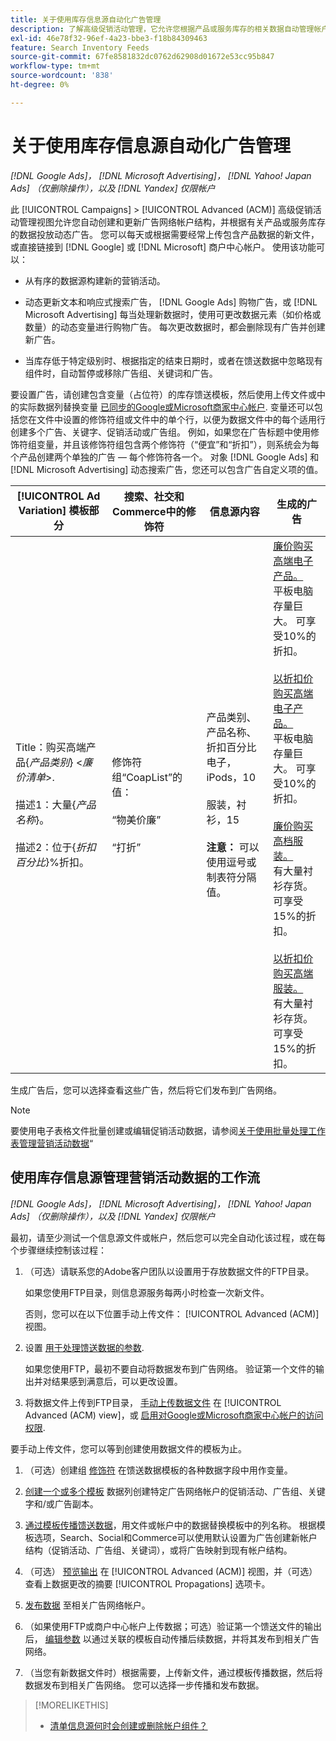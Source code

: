 ```yaml
---
title: 关于使用库存信息源自动化广告管理
description: 了解高级促销活动管理，它允许您根据产品或服务库存的相关数据自动管理帐户结构和投放动态广告。
exl-id: 46e78f32-96ef-4a23-bbe3-f18b84309463
feature: Search Inventory Feeds
source-git-commit: 67fe8581832dc0762d62908d01672e53cc95b847
workflow-type: tm+mt
source-wordcount: '838'
ht-degree: 0%

---
```


# 关于使用库存信息源自动化广告管理

*[!DNL Google Ads]， [!DNL Microsoft Advertising]， [!DNL Yahoo! Japan Ads] （仅删除操作），以及 [!DNL Yandex] 仅限帐户*

此 [!UICONTROL Campaigns] > [!UICONTROL Advanced (ACM)] 高级促销活动管理视图允许您自动创建和更新广告网络帐户结构，并根据有关产品或服务库存的数据投放动态广告。 您可以每天或根据需要经常上传包含产品数据的新文件，或直接链接到 [!DNL Google] 或 [!DNL Microsoft] 商户中心帐户。 使用该功能可以：

* 从有序的数据源构建新的营销活动。

* 动态更新文本和响应式搜索广告， [!DNL Google Ads] 购物广告，或 [!DNL Microsoft Advertising] 每当处理新数据时，使用可更改数据元素（如价格或数量）的动态变量进行购物广告。 每次更改数据时，都会删除现有广告并创建新广告。

* 当库存低于特定级别时、根据指定的结束日期时，或者在馈送数据中忽略现有组件时，自动暂停或移除广告组、关键词和广告。

要设置广告，请创建包含变量（占位符）的库存馈送模板，然后使用上传文件或中的实际数据列替换变量 [已同步的Google或Microsoft商家中心帐户](/help/search-social-commerce/campaign-management/accounts/merchant-account-manage.md). 变量还可以包括您在文件中设置的修饰符组或文件中的单个行，以便为数据文件中的每个适用行创建多个广告、关键字、促销活动或广告组。 例如，如果您在广告标题中使用修饰符组变量，并且该修饰符组包含两个修饰符（“便宜”和“折扣”），则系统会为每个产品创建两个单独的广告 — 每个修饰符各一个。 对象 [!DNL Google Ads] 和 [!DNL Microsoft Advertising] 动态搜索广告，您还可以包含广告自定义项的值。

| [!UICONTROL Ad Variation] 模板部分 | 搜索、社交和Commerce中的修饰符 | 信息源内容 | 生成的广告 |
|----|----|----|----|
| Title：购买高端产品\{<i>产品类别</i>\} &lt;<i>廉价清单</i>>.<br><br>描述1：大量\{<i>产品名称</i>\}。<br><br>描述2：位于\{<i>折扣百分比</i>\}%折扣。 | 修饰符组“CoapList”的值：<br><br>“物美价廉”<br><br>“打折” | 产品类别、产品名称、折扣百分比<br>电子，iPods，10<br><br>服装，衬衫，15<br><br><b>注意：</b> 可以使用逗号或制表符分隔值。 | <u>廉价购买高端电子产品。</u><br>平板电脑存量巨大。 可享受10%的折扣。<br><br><u>以折扣价购买高端电子产品。</u><br>平板电脑存量巨大。 可享受10%的折扣。<br><br><u>廉价购买高档服装。</u><br>有大量衬衫存货。 可享受15%的折扣。<br><br><u>以折扣价购买高端服装。</u><br>有大量衬衫存货。 可享受15%的折扣。 |

生成广告后，您可以选择查看这些广告，然后将它们发布到广告网络。

>[!NOTE]
>要使用电子表格文件批量创建或编辑促销活动数据，请参阅[关于使用批量处理工作表管理营销活动数据](/help/search-social-commerce/campaign-management/bulksheets/bulksheet-about.md)“

## 使用库存信息源管理营销活动数据的工作流

*[!DNL Google Ads]， [!DNL Microsoft Advertising]， [!DNL Yahoo! Japan Ads] （仅删除操作），以及 [!DNL Yandex] 仅限帐户*

最初，请至少测试一个信息源文件或帐户，然后您可以完全自动化该过程，或在每个步骤继续控制该过程：

1. （可选）请联系您的Adobe客户团队以设置用于存放数据文件的FTP目录。

   如果您使用FTP目录，则信息源服务每两小时检查一次新文件。

   否则，您可以在以下位置手动上传文件： [!UICONTROL Advanced (ACM)] 视图。

1. 设置 [用于处理馈送数据的参数](feed-settings-manage.md#feed-data-settings).

   如果您使用FTP，最初不要自动将数据发布到广告网络。 验证第一个文件的输出并对结果感到满意后，可以更改设置。

1. 将数据文件上传到FTP目录， [手动上传数据文件](feed-files-manage.md) 在 [!UICONTROL Advanced (ACM) view]，或 [启用对Google或Microsoft商家中心帐户的访问权限](/help/search-social-commerce/campaign-management/accounts/merchant-account-manage.md).

要手动上传文件，您可以等到创建使用数据文件的模板为止。

1. （可选）创建组 [修饰符](modifiers-manage.md) 在馈送数据模板的各种数据字段中用作变量。

1. [创建一个或多个模板](ad-templates/ad-template-manage.md) 数据列创建特定广告网络帐户的促销活动、广告组、关键字和/或广告副本。

1. [通过模板传播馈送数据](feed-data-propagate.md)，用文件或帐户中的数据替换模板中的列名称。 根据模板选项，Search、Social和Commerce可以使用默认设置为广告创建新帐户结构（促销活动、广告组、关键词），或将广告映射到现有帐户结构。

1. （可选） [预览输出](propagated-data-view.md) 在 [!UICONTROL Advanced (ACM)] 视图，并（可选）查看上数据更改的摘要 [!UICONTROL Propagations] 选项卡。

1. [发布数据](propagated-data-post.md) 至相关广告网络帐户。

1. （如果使用FTP或商户中心帐户上传数据；可选）验证第一个馈送文件的输出后， [编辑参数](feed-settings-manage.md#feed-data-settings) 以通过关联的模板自动传播后续数据，并将其发布到相关广告网络。

1. （当您有新数据文件时）根据需要，上传新文件，通过模板传播数据，然后将数据发布到相关广告网络。 您可以选择一步传播和发布数据。

>[!MORELIKETHIS]
>
>* [清单信息源何时会创建或删除帐户组件？](when-are-components-created-deleted.md)
